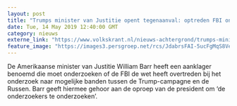 ```yaml
---
layout: post
title: "Trumps minister van Justitie opent tegenaanval: optreden FBI onder de loep"
date: Tue, 14 May 2019 12:40:00 GMT
category: nieuws
externe_link: "https://www.volkskrant.nl/nieuws-achtergrond/trumps-minister-van-justitie-opent-tegenaanval-optreden-fbi-onder-de-loep~bba42971/"
feature_image: "https://images3.persgroep.net/rcs/JdabrsFAI-5ucFgMqS8VefviUOA/diocontent/148351155/_focus/0.4921875/0.8152492668621701/_fill/320/320?appId=93a17a8fd81db0de025c8abd1cca1279&quality=0.85"
---
```


De Amerikaanse minister van Justitie William Barr heeft een aanklager benoemd die moet onderzoeken of de FBI de wet heeft overtreden bij het onderzoek naar mogelijke banden tussen de Trump-campagne en de Russen. Barr geeft hiermee gehoor aan de oproep van de president om ‘de onderzoekers te onderzoeken’.
